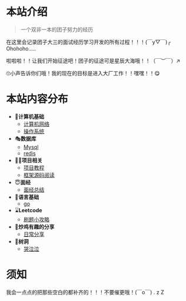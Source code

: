 # 本站介绍

> 一个双非一本的团子努力的经历

在这里会记录团子大三的面试经历学习开发的所有过程！！！(￣y▽￣)╭ Ohohoho.....

啦啦啦！！让我们开始征途吧！团子的征途可是星辰大海哦！！（￣︶￣）↗　

🙄小声告诉你们哦！我的现在的目标是进入大厂工作！！嘿嘿！！😋

# 本站内容分布

* 🎨**计算机基础**
  - [计算机网络](./计算机基础/计算机网络/README.md)
  - [操作系统](./计算机基础/操作系统/README.md)
* 🎭**数据库** 
  * [Mysql](./database/mysql/README.md)
  * [redis](./database/redis/README.md)
* 🐱‍🏍**项目相关**
  * [项目教程](./项目相关/项目教程/README.md)
  * [框架源码阅读](./项目相关/框架源码阅读/README.md)
* 😇**面经**
  - [面经总结](./面经/README.md)
* 📜**语言基础**
  - [go](./语言基础/go/README.md)
* ⌛**Leetcode**
  - [刷题小攻略](./Leetcode/README.md)
* 🤪**炒鸡有趣的分享**
  - [日常分享](./炒鸡有趣/README.md)
* 🥴**树洞**
  - [哭泣泣](./树洞/README.md)

# 须知

我会一点点的把那些空白的都补齐的！！！不要催更哦！(￣o￣) . z Z

